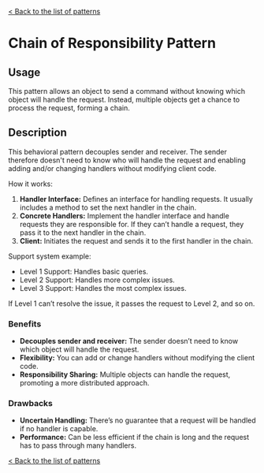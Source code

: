 [< Back to the list of patterns](patterns_list.md)

# Chain of Responsibility Pattern

## Usage
This pattern allows an object to send a command without knowing which object will handle the request. 
Instead, multiple objects get a chance to process the request, forming a chain.

## Description
This behavioral pattern decouples sender and receiver. The sender therefore doesn't need 
to know who will handle the request and enabling adding and/or changing handlers without modifying client code.

How it works:
1. **Handler Interface:** Defines an interface for handling requests. It usually includes a method to set the next handler in the chain.
2. **Concrete Handlers:** Implement the handler interface and handle requests they are responsible for. If they can’t handle a request, they pass it to the next handler in the chain.
3. **Client:** Initiates the request and sends it to the first handler in the chain.

Support system example:
* Level 1 Support: Handles basic queries.
* Level 2 Support: Handles more complex issues.
* Level 3 Support: Handles the most complex issues.

If Level 1 can’t resolve the issue, it passes the request to Level 2, and so on.

### Benefits
* **Decouples sender and receiver:** The sender doesn’t need to know which object will handle the request.
* **Flexibility:** You can add or change handlers without modifying the client code.
* **Responsibility Sharing:** Multiple objects can handle the request, promoting a more distributed approach.

### Drawbacks
* **Uncertain Handling:** There’s no guarantee that a request will be handled if no handler is capable.
* **Performance:** Can be less efficient if the chain is long and the request has to pass through many handlers.

[< Back to the list of patterns](patterns_list.md)
